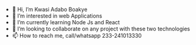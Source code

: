 - 👋 Hi, I’m Kwasi Adabo Boakye
- 👀 I’m interested in web Applications
- 🌱 I’m currently learning Node Js and React
- 💞️ I’m looking to collaborate on any project with these two technologies
- 📫 How to reach me, call/whatsapp 233-241013330

<!---
ConnectSolutionsgh/ConnectSolutionsgh is a ✨ special ✨ repository because its `README.md` (this file) appears on your GitHub profile.
You can click the Preview link to take a look at your changes.
--->
